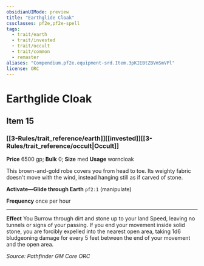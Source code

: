 ```yaml
---
obsidianUIMode: preview
title: "Earthglide Cloak"
cssclasses: pf2e,pf2e-spell
tags:
  - trait/earth
  - trait/invested
  - trait/occult
  - trait/common
  - remaster
aliases: "Compendium.pf2e.equipment-srd.Item.3pKIEBtZBVmSmVPl"
license: ORC
---
```

# Earthglide Cloak
## Item 15
### [[3-Rules/trait_reference/earth]][[invested]][[3-Rules/trait_reference/occult|Occult]]


**Price** 6500 gp; 
**Bulk** 0; **Size** med
**Usage** worncloak

This brown-and-gold robe covers you from head to toe. Its weighty fabric doesn't move with the wind, instead hanging still as if carved of stone.

**Activate—Glide through Earth** `pf2:1` (manipulate)

**Frequency** once per hour

* * *

**Effect** You Burrow through dirt and stone up to your land Speed, leaving no tunnels or signs of your passing. If you end your movement inside solid stone, you are forcibly expelled into the nearest open area, taking 1d6 bludgeoning damage for every 5 feet between the end of your movement and the open area.

*Source: Pathfinder GM Core*
*ORC*
